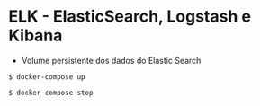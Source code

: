 # ELK - ElasticSearch, Logstash e Kibana

* Volume persistente dos dados do Elastic Search

```$ docker-compose up ```

```$ docker-compose stop ```
